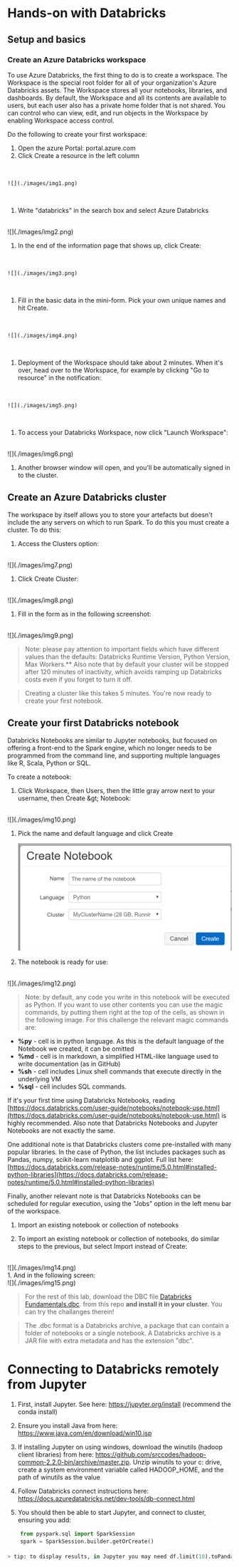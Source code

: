 # Hands-on with Databricks

## Setup and basics

### Create an Azure Databricks workspace

To use Azure Databricks, the first thing to do is to create a workspace. The Workspace is the special root folder for all of your organization&#39;s Azure Databricks assets. The Workspace stores all your notebooks, libraries, and dashboards. By default, the Workspace and all its contents are available to users, but each user also has a private home folder that is not shared. You can control who can view, edit, and run objects in the Workspace by enabling Workspace access control.

Do the following to create your first workspace:

1. Open the azure Portal: portal.azure.com
1. Click Create a resource in the left column

<br />

 	![](./images/img1.png)
	
<br />  

1. Write &quot;databricks&quot; in the search box and select Azure Databricks


<br />
	![](./images/img2.png)

<br />

1. In the end of the information page that shows up, click Create:

<br />

	![](./images/img3.png)
	
<br />

1. Fill in the basic data in the mini-form. Pick your own unique names and hit Create.

<br />

	![](./images/img4.png)
	
<br />	

1. Deployment of the Workspace should take about 2 minutes. When it&#39;s over, head over to the Workspace, for example by clicking &quot;Go to resource&quot; in the notification:

<br />

	![](./images/img5.png)
	
<br />	

1. To access your Databricks Workspace, now click &quot;Launch Workspace&quot;:

<br />
	![](./images/img6.png)
	
<br />	

1. Another browser window will open, and you&#39;ll be automatically signed in to the cluster.

## Create an Azure Databricks cluster

The workspace by itself allows you to store your artefacts but doesn&#39;t include the any servers on which to run Spark. To do this you must create a cluster. To do this:

1. Access the Clusters option:

<br />
	![](./images/img7.png)
	
<br />

1. Click Create Cluster:
 
<br />
	![](./images/img8.png)

<br />

1. Fill in the form as in the following screenshot:

<br />
	![](./images/img9.png)
	
<br />  


> Note: please pay attention to important fields which have different values than the defaults: Databricks Runtime Version, Python Version, Max Workers.**
Also note that by default your cluster will be stopped after 120 minutes of inactivity, which avoids ramping up Databricks costs even if you forget to turn it off.

> Creating a cluster like this takes 5 minutes. You&#39;re now ready to create your first notebook.

## Create your first Databricks notebook

Databricks Notebooks are similar to Jupyter notebooks, but focused on offering a front-end to the Spark engine, which no longer needs to be programmed from the command line, and supporting multiple languages like R, Scala, Python or SQL.

To create a notebook:


1. Click Workspace, then Users, then the little gray arrow next to your username, then Create \&gt; Notebook:
 
 <br />
	![](./images/img10.png)
	
<br />

1. Pick the name and default language and click Create

	![](./images/img11.png)

1. The notebook is ready for use:

<br />
	![](./images/img12.png)

<br />

> Note: by default, any code you write in this notebook will be executed as Python. If you want to use other contents you can use the magic commands, by putting them right at the top of the cells, as shown in the following image. For this challenge the relevant magic commands are:

- **%py** - cell is in python language. As this is the default language of the Notebook we created, it can be omitted
- **%md** - cell is in markdown, a simplified HTML-like language used to write documentation (as in GitHub)
- **%sh**  - cell includes Linux shell commands that execute directly in the underlying VM
- **%sql** - cell includes SQL commands.

If it&#39;s your first time using Databricks Notebooks, reading [https://docs.databricks.com/user-guide/notebooks/notebook-use.html](https://docs.databricks.com/user-guide/notebooks/notebook-use.html) is highly recommended. Also note that Databricks Notebooks and Jupyter Notebooks are not exactly the same.


One additional note is that Databricks clusters come pre-installed with many popular libraries. In the case of Python, the list includes packages such as Pandas, numpy, scikit-learn matplotlib and ggplot. Full list here: [https://docs.databricks.com/release-notes/runtime/5.0.html#installed-python-libraries](https://docs.databricks.com/release-notes/runtime/5.0.html#installed-python-libraries)

Finally, another relevant note is that Databricks Notebooks can be scheduled for regular execution, using the &quot;Jobs&quot; option in the left menu bar of the workspace.

1. Import an existing notebook or collection of notebooks


1. To import an existing notebook or collection of notebooks, do similar steps to the previous, but select Import instead of Create:
 
<br />
	![](./images/img14.png)

<br />
1. And in the following screen:
 
<br />
	![](./images/img15.png)
<br />

> For the rest of this lab, download the DBC file [Databricks Fundamentals.dbc](<https://github.com/TheovanKraay/databricks-lab/raw/master/Databricks%20Fundamentals.dbc>). from this repo **and install it in your cluster.** You can try the challanges therein!

> The .dbc format is a Databricks archive, a package that can contain a folder of notebooks or a single notebook. A Databricks archive is a JAR file with extra metadata and has the extension &quot;dbc&quot;.


# Connecting to Databricks remotely from Jupyter


1. First, install Jupyter. See here: https://jupyter.org/install (recommend the conda install)

1. Ensure you install Java from here: https://www.java.com/en/download/win10.jsp

1. If installing Jupyter on using windows, download the winutils (hadoop client libraries) from here: https://github.com/srccodes/hadoop-common-2.2.0-bin/archive/master.zip. Unzip winutils to your c: drive, create a system environment variable called HADOOP_HOME, and the path of winutils as the value

1. Follow Databricks connect instructions here: https://docs.azuredatabricks.net/dev-tools/db-connect.html

1. You should then be able to start Jupyter, and connect to cluster, ensuring you add:

```python
	from pyspark.sql import SparkSession
	spark = SparkSession.builder.getOrCreate()

> tip: to display results, in Jupyter you may need df.limit(10).toPandas().head() instead of display(df).
